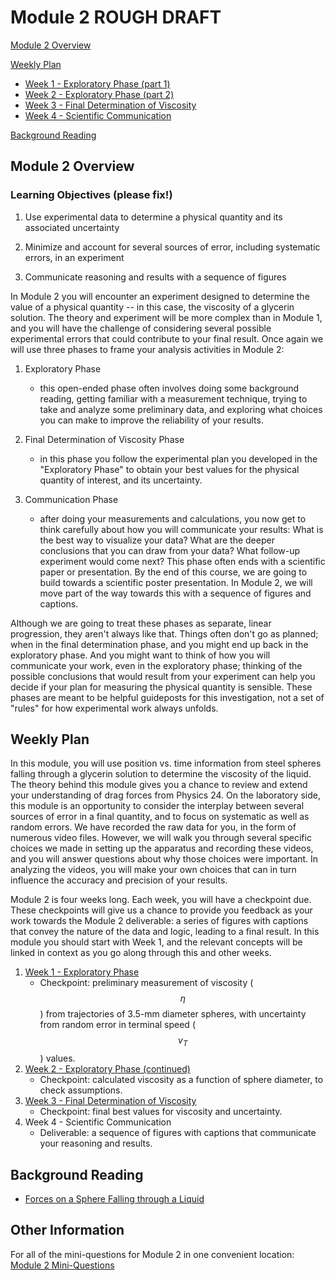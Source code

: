 # Module 2 ROUGH DRAFT


[Module 2 Overview](#module-2-overview)

[Weekly Plan](#weekly-plan)
+ [Week 1 - Exploratory Phase (part 1)](week1)
+ [Week 2 - Exploratory Phase (part 2)](week2)
+ [Week 3 - Final Determination of Viscosity](week3)
+ [Week 4 - Scientific Communication](week4)

[Background Reading](#background-reading)


## Module 2 Overview 

### Learning Objectives (please fix!)


1. Use experimental data to determine a physical quantity and its associated uncertainty

2. Minimize and account for several sources of error, including systematic errors, in an experiment

3. Communicate reasoning and results with a sequence of figures

In Module 2 you will encounter an experiment designed to determine the value of a physical quantity -- in this case, the viscosity of a glycerin solution.  The theory and experiment will be more complex than in Module 1, and you will have the challenge of considering several possible experimental errors that could contribute to your final result.  Once again we will use three phases to frame your analysis activities in Module 2:

1. Exploratory Phase
    - this open-ended phase often involves doing some background reading, getting familiar with a measurement technique, trying to take and analyze some preliminary data, and exploring what choices you can make to improve the reliability of your results.

2. Final Determination of Viscosity Phase
    - in this phase you follow the experimental plan you developed in the "Exploratory Phase" to obtain your best values for the physical quantity of interest, and its uncertainty.

3. Communication Phase
    - after doing your measurements and calculations, you now get to think carefully about how you will communicate your results: What is the best way to visualize your data? What are the deeper conclusions that you can draw from your data? What follow-up experiment would come next? This phase often ends with a scientific paper or presentation. By the end of this course, we are going to build towards a scientific poster presentation.  In Module 2, we will move part of the way towards this with a sequence of figures and captions.

Although we are going to treat these phases as separate, linear progression, they aren't always like that. Things often don't go as planned; when in the final determination phase, and you might end up back in the exploratory phase. And you might want to think of how you will communicate your work, even in the exploratory phase; thinking of the possible conclusions that would result from your experiment can help you decide if your plan for measuring the physical quantity is sensible. These phases are meant to be helpful guideposts for this investigation, not a set of "rules" for how experimental work always unfolds.

## Weekly Plan

In this module, you will use position vs. time information from steel spheres falling through a glycerin solution to determine the viscosity of the liquid.  The theory behind this module gives you a chance to review and extend your understanding of drag forces from Physics 24.  On the laboratory side, this module is an opportunity to consider the interplay between several sources of error in a final quantity, and to focus on systematic as well as random errors.  We have recorded the raw data for you, in the form of numerous video files.  However, we will walk you through several specific choices we made in setting up the apparatus and recording these videos, and you will answer questions about why those choices were important.  In analyzing the videos, you will make your own choices that can in turn influence the accuracy and precision of your results. 

Module 2 is four weeks long. Each week, you will have a checkpoint due. These checkpoints will give us a chance to provide you feedback as your work towards the Module 2 deliverable: a series of figures with captions that convey the nature of the data and logic, leading to a final result. In this module you should start with Week 1, and the relevant concepts will be linked in context as you go along through this and other weeks.

1. [Week 1 - Exploratory Phase](week1)
    - Checkpoint: preliminary measurement of viscosity ($$\eta$$) from trajectories of 3.5-mm diameter spheres, with uncertainty from random error in terminal speed ($$v_T$$) values.
2. [Week 2 - Exploratory Phase (continued)](week2)
    - Checkpoint: calculated viscosity as a function of sphere diameter, to check assumptions.
3. [Week 3 - Final Determination of Viscosity](week3)
    - Checkpoint: final best values for viscosity and uncertainty.
4. Week 4 - Scientific Communication
    - Deliverable: a sequence of figures with captions that communicate your reasoning and results.



## Background Reading

+ [Forces on a Sphere Falling through a Liquid](week1#background-reading)

<!--+ [The Relationship between the Critical Angle for Slipping $$\theta_c$$ and the Coefficient of Static Friction $$\mu_s$$](https://drive.google.com/file/d/19qMGg5rJfkDCQVHRK2G1Nl4_CAMSgvHX/view?usp=sharing){:target="_blank"}-->

<!--+ [Introduction to Uncertainties](uncertainty-introduction.md)-->

## Other Information

For all of the mini-questions for Module 2 in one convenient location: [Module 2 Mini-Questions](mini-questions)
